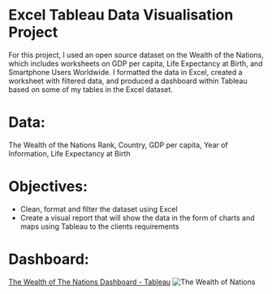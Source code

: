 # Excel Tableau Data Visualisation Project
For this project, I used an open source dataset on the Wealth of the Nations, which includes worksheets on GDP per capita, Life Expectancy at Birth, and Smartphone Users Worldwide. I formatted the data in Excel, created a worksheet with filtered data, and produced a dashboard within Tableau based on some of my tables in the Excel dataset.

# Data:
The Wealth of the Nations
Rank, Country, GDP per capita, Year of Information, Life Expectancy at Birth

# Objectives:
- Clean, format and filter the dataset using Excel
- Create a visual report that will show the data in the form of charts and maps using Tableau to the clients requirements

# Dashboard:
[The Wealth of The Nations Dashboard - Tableau](https://public.tableau.com/views/TheWealthofNations_16761408397060/TheWealthofNationsDashboard?:language=en-GB&:display_count=n&:origin=viz_share_link)
![The Wealth of Nations](https://user-images.githubusercontent.com/124378648/229092152-c2a0f69b-47af-459b-93a5-98e8b5b43b06.gif)
